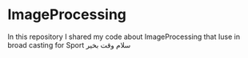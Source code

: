 # ImageProcessing
In this repository I shared my code about ImageProcessing that Iuse in broad casting for Sport
سلام وقت بخیر 
